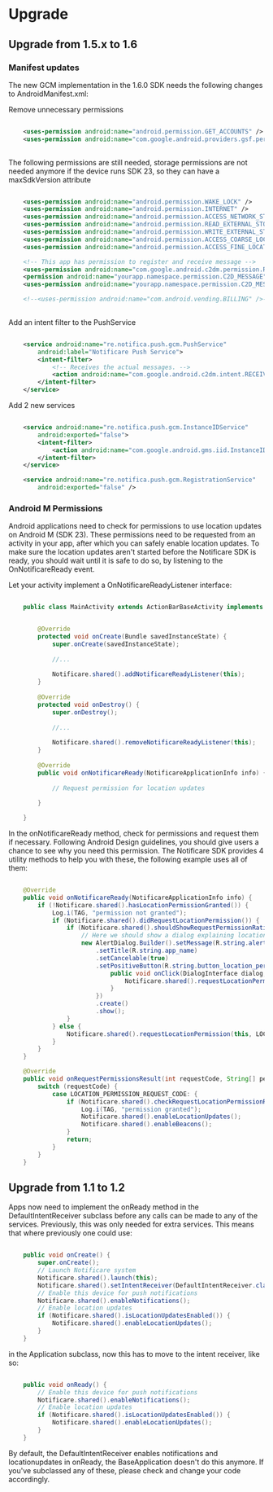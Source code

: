 Upgrade
=======

## Upgrade from 1.5.x to 1.6

### Manifest updates

The new GCM implementation in the 1.6.0 SDK needs the following changes to AndroidManifest.xml:

Remove unnecessary permissions

```xml

	<uses-permission android:name="android.permission.GET_ACCOUNTS" />
    <uses-permission android:name="com.google.android.providers.gsf.permission.READ_GSERVICES"/>
    
```

The following permissions are still needed, storage permissions are not needed anymore if the device runs SDK 23, so they can have a maxSdkVersion attribute

```xml

    <uses-permission android:name="android.permission.WAKE_LOCK" />
    <uses-permission android:name="android.permission.INTERNET" />
    <uses-permission android:name="android.permission.ACCESS_NETWORK_STATE" />
    <uses-permission android:name="android.permission.READ_EXTERNAL_STORAGE" android:maxSdkVersion="22"/>
    <uses-permission android:name="android.permission.WRITE_EXTERNAL_STORAGE" android:maxSdkVersion="22"/>
    <uses-permission android:name="android.permission.ACCESS_COARSE_LOCATION"/>
    <uses-permission android:name="android.permission.ACCESS_FINE_LOCATION"/>

    <!-- This app has permission to register and receive message -->
    <uses-permission android:name="com.google.android.c2dm.permission.RECEIVE" />
    <permission android:name="yourapp.namespace.permission.C2D_MESSAGE" android:protectionLevel="signature" />
    <uses-permission android:name="yourapp.namespace.permission.C2D_MESSAGE" />

    <!--<uses-permission android:name="com.android.vending.BILLING" />-->
    
```

Add an intent filter to the PushService 

```xml

    <service android:name="re.notifica.push.gcm.PushService"
        android:label="Notificare Push Service">
        <intent-filter>
            <!-- Receives the actual messages. -->
            <action android:name="com.google.android.c2dm.intent.RECEIVE" />
        </intent-filter>
    </service>

```

Add 2 new services

```xml

	<service android:name="re.notifica.push.gcm.InstanceIDService"
        android:exported="false">
        <intent-filter>
            <action android:name="com.google.android.gms.iid.InstanceID" />
        </intent-filter>
    </service>

    <service android:name="re.notifica.push.gcm.RegistrationService"
        android:exported="false" />

```

### Android M Permissions

Android applications need to check for permissions to use location updates on Android M (SDK 23).
These permissions need to be requested from an activity in your app, after which you can safely enable location updates. To make sure the location updates aren't started before the Notificare SDK is ready, you should wait until it is safe to do so, by listening to the OnNotificareReady event.

Let your activity implement a OnNotificareReadyListener interface:

```java

    public class MainActivity extends ActionBarBaseActivity implements Notificare.OnNotificareReadyListener {


	    @Override
	    protected void onCreate(Bundle savedInstanceState) {
	        super.onCreate(savedInstanceState);
	
	        //...        
	        
	        Notificare.shared().addNotificareReadyListener(this);
	    }
	
	    @Override
	    protected void onDestroy() {
	        super.onDestroy();
	        
	        //...
	        
	        Notificare.shared().removeNotificareReadyListener(this);
	    }
	
	    @Override
	    public void onNotificareReady(NotificareApplicationInfo info) {
	    
	        // Request permission for location updates
	    
	    }

	}
```

In the onNotificareReady method, check for permissions and request them if necessary. Following Android Design guidelines, you should give users a chance to see why you need this permission. The Notificare SDK provides 4 utility methods to help you with these, the following example uses all of them:

```java

	@Override
    public void onNotificareReady(NotificareApplicationInfo info) {
        if (!Notificare.shared().hasLocationPermissionGranted()) {
            Log.i(TAG, "permission not granted");
            if (Notificare.shared().didRequestLocationPermission()) {
                if (Notificare.shared().shouldShowRequestPermissionRationale(this)) {
                    // Here we should show a dialog explaining location updates
                    new AlertDialog.Builder().setMessage(R.string.alert_location_permission_rationale)
                        .setTitle(R.string.app_name)
                        .setCancelable(true)
                        .setPositiveButton(R.string.button_location_permission_rationale_ok, new DialogInterface.OnClickListener() {
                            public void onClick(DialogInterface dialog, int id) {
                                Notificare.shared().requestLocationPermission(MainActivity.this, LOCATION_PERMISSION_REQUEST_CODE);
                            }
                        })
                        .create()
                    	.show();
                }
            } else {
                Notificare.shared().requestLocationPermission(this, LOCATION_PERMISSION_REQUEST_CODE);
            }
        }
    }

    @Override
    public void onRequestPermissionsResult(int requestCode, String[] permissions, int[] grantResults) {
        switch (requestCode) {
            case LOCATION_PERMISSION_REQUEST_CODE: {
                if (Notificare.shared().checkRequestLocationPermissionResult(permissions, grantResults)) {
                    Log.i(TAG, "permission granted");
                    Notificare.shared().enableLocationUpdates();
                    Notificare.shared().enableBeacons();
                }
                return;
            }
        }
    }


```


## Upgrade from 1.1 to 1.2

Apps now need to implement the onReady method in the DefaultIntentReceiver subclass before any calls can be made to any of the services. 
Previously, this was only needed for extra services. This means that where previously one could use:

```java

	public void onCreate() {
		super.onCreate();
		// Launch Notificare system
	    Notificare.shared().launch(this);
	    Notificare.shared().setIntentReceiver(DefaultIntentReceiver.class);
	    // Enable this device for push notifications
	    Notificare.shared().enableNotifications();
	    // Enable location updates
	    if (Notificare.shared().isLocationUpdatesEnabled()) {
	    	Notificare.shared().enableLocationUpdates();
	    }
	}
```

in the Application subclass, now this has to move to the intent receiver, like so:

```java

	public void onReady() {
	    // Enable this device for push notifications
	    Notificare.shared().enableNotifications();
	    // Enable location updates
	    if (Notificare.shared().isLocationUpdatesEnabled()) {
	    	Notificare.shared().enableLocationUpdates();
	    }
	}

```

By default, the DefaultIntentReceiver enables notifications and locationupdates in onReady, the BaseApplication doesn't do this anymore. 
If you've subclassed any of these, please check and change your code accordingly.




